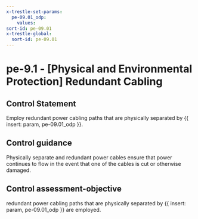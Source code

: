 ```yaml
---
x-trestle-set-params:
  pe-09.01_odp:
    values:
sort-id: pe-09.01
x-trestle-global:
  sort-id: pe-09.01
---
```


# pe-9.1 - \[Physical and Environmental Protection\] Redundant Cabling

## Control Statement

Employ redundant power cabling paths that are physically separated by {{ insert: param, pe-09.01_odp }}.

## Control guidance

Physically separate and redundant power cables ensure that power continues to flow in the event that one of the cables is cut or otherwise damaged.

## Control assessment-objective

redundant power cabling paths that are physically separated by {{ insert: param, pe-09.01_odp }} are employed.
